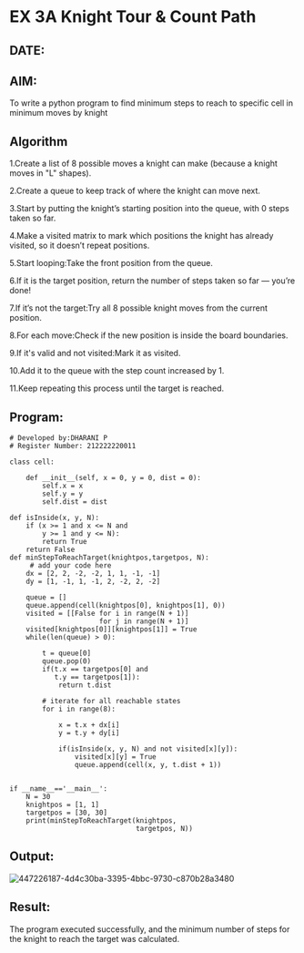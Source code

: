 # EX 3A Knight Tour & Count Path
## DATE:
## AIM:
To write a python program to find minimum steps to reach to specific cell in minimum moves by knight


## Algorithm
1.Create a list of 8 possible moves a knight can make (because a knight moves in "L" shapes).

2.Create a queue to keep track of where the knight can move next.

3.Start by putting the knight’s starting position into the queue, with 0 steps taken so far.

4.Make a visited matrix to mark which positions the knight has already visited, so it doesn’t repeat positions.

5.Start looping:Take the front position from the queue.

6.If it is the target position, return the number of steps taken so far — you’re done!

7.If it’s not the target:Try all 8 possible knight moves from the current position.

8.For each move:Check if the new position is inside the board boundaries.

9.If it's valid and not visited:Mark it as visited.

10.Add it to the queue with the step count increased by 1.

11.Keep repeating this process until the target is reached.
## Program:
```
# Developed by:DHARANI P
# Register Number: 212222220011

class cell:
     
    def __init__(self, x = 0, y = 0, dist = 0):
        self.x = x
        self.y = y
        self.dist = dist

def isInside(x, y, N):
    if (x >= 1 and x <= N and
        y >= 1 and y <= N):
        return True
    return False
def minStepToReachTarget(knightpos,targetpos, N):
     # add your code here
    dx = [2, 2, -2, -2, 1, 1, -1, -1]
    dy = [1, -1, 1, -1, 2, -2, 2, -2]
     
    queue = []
    queue.append(cell(knightpos[0], knightpos[1], 0))
    visited = [[False for i in range(N + 1)]
                      for j in range(N + 1)]
    visited[knightpos[0]][knightpos[1]] = True
    while(len(queue) > 0):
         
        t = queue[0]
        queue.pop(0)
        if(t.x == targetpos[0] and
           t.y == targetpos[1]):
            return t.dist
             
        # iterate for all reachable states
        for i in range(8):
             
            x = t.x + dx[i]
            y = t.y + dy[i]
             
            if(isInside(x, y, N) and not visited[x][y]):
                visited[x][y] = True
                queue.append(cell(x, y, t.dist + 1))
     
    
if __name__=='__main__':
    N = 30
    knightpos = [1, 1]
    targetpos = [30, 30]
    print(minStepToReachTarget(knightpos,
                               targetpos, N))
```

## Output:


![447226187-4d4c30ba-3395-4bbc-9730-c870b28a3480](https://github.com/user-attachments/assets/b0107af0-79f8-417c-8e72-b780c0def977)


## Result:
The program executed successfully, and the minimum number of steps for the knight to reach the target was calculated.
